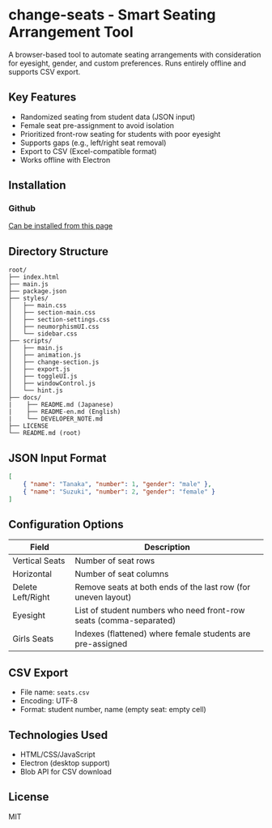 # change-seats - Smart Seating Arrangement Tool

A browser-based tool to automate seating arrangements with consideration for eyesight, gender, and custom preferences. Runs entirely offline and supports CSV export.

## Key Features

* Randomized seating from student data (JSON input)
* Female seat pre-assignment to avoid isolation
* Prioritized front-row seating for students with poor eyesight
* Supports gaps (e.g., left/right seat removal)
* Export to CSV (Excel-compatible format)
* Works offline with Electron

## Installation

### Github

[Can be installed from this page](https://github.com/kado-kado/change-seats/releases)

## Directory Structure

```
root/
├── index.html
├── main.js
├── package.json
├── styles/
│   ├── main.css
│   ├── section-main.css
│   ├── section-settings.css
│   ├── neumorphismUI.css
│   └── sidebar.css
├── scripts/
│   ├── main.js
│   ├── animation.js
│   ├── change-section.js
│   ├── export.js
│   ├── toggleUI.js
│   ├── windowControl.js
│   └── hint.js
├── docs/
|    ├── README.md (Japanese)
|    ├── README-en.md (English)
|    └── DEVELOPER_NOTE.md
├── LICENSE
└── README.md (root)
```

## JSON Input Format

```json
[
    { "name": "Tanaka", "number": 1, "gender": "male" },
    { "name": "Suzuki", "number": 2, "gender": "female" }
]
```

## Configuration Options

| Field             | Description                                                        |
| ----------------- | ------------------------------------------------------------------ |
| Vertical Seats    | Number of seat rows                                                |
| Horizontal        | Number of seat columns                                             |
| Delete Left/Right | Remove seats at both ends of the last row (for uneven layout)      |
| Eyesight          | List of student numbers who need front-row seats (comma-separated) |
| Girls Seats       | Indexes (flattened) where female students are pre-assigned         |

## CSV Export

* File name: `seats.csv`
* Encoding: UTF-8
* Format: student number, name (empty seat: empty cell)

## Technologies Used

* HTML/CSS/JavaScript
* Electron (desktop support)
* Blob API for CSV download

## License

MIT